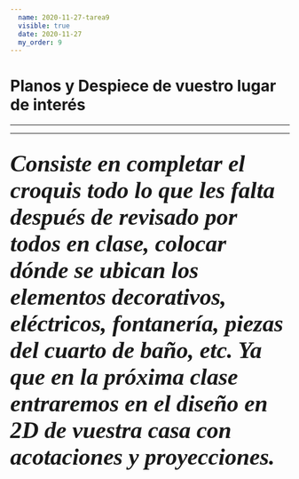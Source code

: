 ```yaml
---
  name: 2020-11-27-tarea9
  visible: true
  date: 2020-11-27 
  my_order: 9
---
```


# Planos y Despiece de vuestro lugar de interés
---
---
<span style="font-family:Papyrus; font-size:2em;
">
  *Consiste en completar el croquis todo lo que les falta después de revisado por todos en clase, colocar dónde se ubican los elementos decorativos, eléctricos, fontanería, piezas del cuarto de baño, etc. Ya que en la próxima clase entraremos en el **diseño en 2D** de vuestra casa con acotaciones y proyecciones.*</span>
  ---